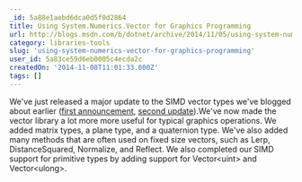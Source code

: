```yaml
---
_id: 5a88e1aebd6dca0d5f0d2864
title: Using System.Numerics.Vector for Graphics Programming
url: http://blogs.msdn.com/b/dotnet/archive/2014/11/05/using-system-numerics-vector-for-graphics-programming.aspx
category: libraries-tools
slug: 'using-system-numerics-vector-for-graphics-programming'
user_id: 5a83ce59d6eb0005c4ecda2c
createdOn: '2014-11-08T11:01:33.000Z'
tags: []
---
```


We've just released a major update to the SIMD vector types we've blogged about earlier (<a href="http://blogs.msdn.com/b/dotnet/archive/2014/04/07/the-jit-finally-proposed-jit-and-simd-are-getting-married.aspx">first announcement</a><span>, </span><a href="http://blogs.msdn.com/b/dotnet/archive/2014/05/13/update-to-simd-support.aspx">second update</a><span>).</span>We've now made the vector library a lot more more useful for typical graphics operations. We added matrix types, a plane type, and a quaternion type. We've also added many methods that are often used on fixed size vectors, such as Lerp, DistanceSquared, Normalize, and Reflect. We also completed our SIMD support for primitive types by adding support for Vector&lt;uint&gt; and Vector&lt;ulong&gt;.
